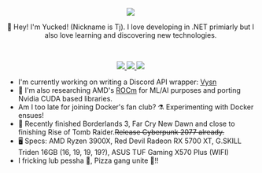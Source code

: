 <p align="center">
	<img src="https://imgur.com/gN1AGb1.png" />
	</br>
	<p align="center">
	     👋 Hey! I'm Yucked! (Nickname is Tj). I love developing in .NET primiarly but I also love learning and discovering new technologies.
  </p>
  <br>
  <p align="center">
	<a href="https://discord.gg/ZJaVXK8">
	    <img src="https://img.shields.io/badge/Add%20Me%20On%20Discord-7289DA?logoColor=white&logo=discord&style=for-the-badge&&logoWidth=30" />
	</a>
	<a href="https://steamcommunity.com/id/Yucked/">
	    <img src="https://img.shields.io/badge/Add Me On Steam-333333?logoColor=white&logo=steam&style=for-the-badge&&logoWidth=30" />
	</a>
	<a href="">
	    <img src="https://img.shields.io/badge/GAIQHHUQ5ZHCOWARR7VVLXQHXDMQ7YGYVNUHYE4VKYKXLP524P4IL3TW-9003fc?logoColor=white&logo=stellar&style=for-the-badge&&logoWidth=30" />
	</a>
  </p>
</p>

- I'm currently working on writing a Discord API wrapper: [Vysn](https://github.com/Vysn)
- 🤖 I'm also researching AMD's [ROCm](https://www.amd.com/en/graphics/servers-solutions-rocm-ml) for ML/AI purposes and porting Nvidia CUDA based libraries.
- Am I too late for joining Docker's fan club? ⚗️ Experimenting with Docker ensues!
- 👾 Recently finished Borderlands 3, Far Cry New Dawn and close to finishing Rise of Tomb Raider.~~Release Cyberpunk 2077 already.~~
- 🖥️ Specs: AMD Ryzen 3900X, Red Devil Radeon RX 5700 XT, G.SKILL Triden 16GB (16, 19, 19, 19?), ASUS TUF Gaming X570 Plus (WIFI)
- I fricking lub pessha 🍕, Pizza gang unite 💪!!
